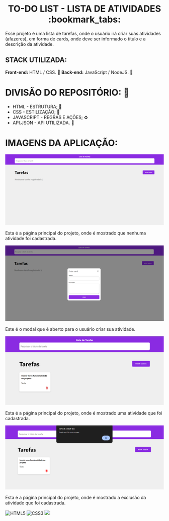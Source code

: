 <h1 align="center"> TO-DO LIST - LISTA DE ATIVIDADES :bookmark_tabs:	</h1> 
<p>Esse projeto é uma lista de tarefas, onde o usuário irá criar suas atividades (afazeres), em forma de cards, onde deve ser informado o título e a descrição da atividade.</p>

## STACK UTILIZADA:

**Front-end:** HTML / CSS. :small_blue_diamond:
**Back-end:** JavaScript / NodeJS. :small_blue_diamond:

# DIVISÃO DO REPOSITÓRIO: :open_file_folder:
- HTML - ESTRUTURA; :triangular_flag_on_post:
- CSS - ESTILIZAÇÃO; :stars:
- JAVASCRIPT - REGRAS E AÇÕES; :recycle:
- API.JSON - API UTILIZADA. :signal_strength:

# IMAGENS DA APLICAÇÃO:
<img src="https://github.com/devPedro37/TO-DO-LIST-JavaScript/blob/master/images/PROJETO_SEM_TAREFAS.png" alt="Imagem do projeto sem tarefas cadastradas">
<p>Esta é a página principal do projeto, onde é mostrado que nenhuma atividade foi cadastrada.</p>

<img src="https://github.com/devPedro37/TO-DO-LIST-JavaScript/blob/master/images/CADASTRANDO%20TAREFA.png" alt="Modal para cadastrar uma tarefa">
<p>Este é o modal que é aberto para o usuário criar sua atividade.</p>

<img src="https://github.com/devPedro37/TO-DO-LIST-JavaScript/blob/master/images/TAREFA%20CADASTRADA.png" alt="Imagem da tarefa cadastrada">
<p>Esta é a página principal do projeto, onde é mostrado uma atividade que foi cadastrada.</p>

<img src="https://github.com/devPedro37/TO-DO-LIST-JavaScript/blob/master/images/EXCLUINDO%20TAREFA.png" alt="Imagem de exclusão da tarefa cadastrada">
<p>Esta é a página principal do projeto, onde é mostrado a exclusão da atividade que foi cadastrada.</p>


![HTML5](https://img.shields.io/badge/html5-%23E34F26.svg?style=for-the-badge&logo=html5&logoColor=white)
![CSS3](https://img.shields.io/badge/css3-%231572B6.svg?style=for-the-badge&logo=css3&logoColor=white)
<img src="http://img.shields.io/static/v1?label=STATUS&message=CONCLUIDO&color=GREEN&style=for-the-badge"/>
